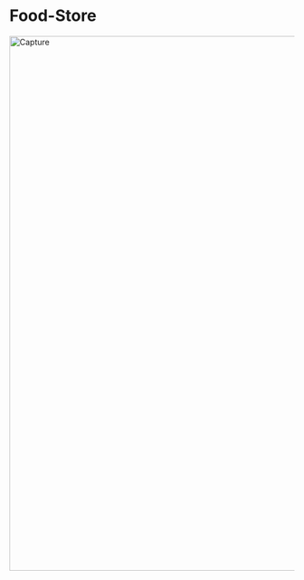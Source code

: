 # Food-Store

<img width="944" alt="Capture" src="https://user-images.githubusercontent.com/61510461/215320525-a4374c39-1045-40dc-914e-d684cd3538fa.PNG">
